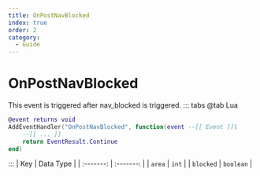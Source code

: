 ```yaml
---
title: OnPostNavBlocked
index: true
order: 2
category:
  - Guide
---
```


# OnPostNavBlocked
This event is triggered after nav_blocked is triggered.
::: tabs
@tab Lua
```lua
@event returns void
AddEventHandler("OnPostNavBlocked", function(event --[[ Event ]])
    --[[ ... ]]
    return EventResult.Continue
end)
```

:::
|    Key    | Data Type |
| :-------: | :-------: |
|   `area`  |   `int`   |
| `blocked` | `boolean` |
